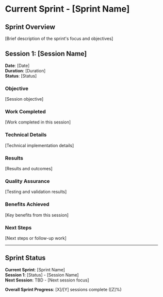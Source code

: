 # Current Sprint - [Sprint Name]

## Sprint Overview

[Brief description of the sprint's focus and objectives]

## Session 1: [Session Name]

**Date**: [Date]  
**Duration**: [Duration]  
**Status**: [Status]

### Objective

[Session objective]

### Work Completed

[Work completed in this session]

### Technical Details

[Technical implementation details]

### Results

[Results and outcomes]

### Quality Assurance

[Testing and validation results]

### Benefits Achieved

[Key benefits from this session]

### Next Steps

[Next steps or follow-up work]

---

## Sprint Status

**Current Sprint**: [Sprint Name]  
**Session 1**: [Status] - [Session Name]  
**Next Session**: TBD - [Next session focus]

**Overall Sprint Progress**: [X]/[Y] sessions complete ([Z]%)
